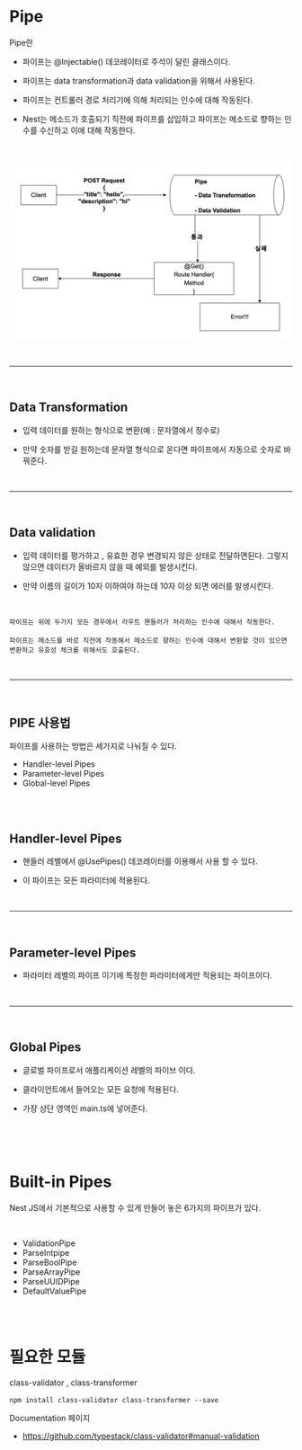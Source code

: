 # Pipe

Pipe란

- 파이프는 @Injectable() 데코레이터로 주석이 달린 클래스이다.

- 파이프는 data transformation과 data validation을 위해서 사용된다.

- 파이프는 컨트롤러 경로 처리기에 의해 처리되는 인수에 대해 작동된다.

- Nest는 메소드가 호출되기 직전에 파이프를 삽입하고 파이프는 메소드로 향하는 인수를 수신하고 이에 대해 작동한다.

<br>

![pipe](./img/pipe구조.png)

<br>

*** 

<br>

## Data Transformation

- 입력 데이터를 원하는 형식으로 변환(예  : 문자열에서 정수로)

- 만약 숫자를 받길 원하는데 문자열 형식으로 온다면 파이프에서 자동으로 숫자로 바꿔준다.

<br>

***

<br>

## Data validation

- 입력 데이터를 평가하고 , 유효한 경우 변경되지 않은 상태로 전달하면된다. 그렇지 않으면 데이터가 올바르지 않을 때 예외를 발생시킨다.

- 만약 이름의 길이가 10자 이하여야 하는데 10자 이상 되면 에러를 발생시킨다.


<br>

    파이프는 위에 두가지 모든 경우에서 라우트 핸들러가 처리하는 인수에 대해서 작동한다.

    파이프는 메소드를 바로 직전에 작동해서 메소드로 향하는 인수에 대해서 변환할 것이 있으면 변환하고 유효성 체크를 위해서도 호출된다.

<br>

***

<br>

## PIPE 사용법 

파이프를 사용하는 방법은 세가지로 나눠질 수 있다. 

- Handler-level Pipes
- Parameter-level Pipes
- Global-level Pipes


<br>

<br>

## Handler-level Pipes

- 핸들러 레벨에서 @UsePipes() 데코레이터를 이용해서 사용 할 수 있다.

- 이 파이프는 모든 파라미터에 적용된다.


<br>

***

<br>

## Parameter-level Pipes

- 파라미터 레벨의 파이프 이기에 특정한 파라미터에게만 적용되는 파이프이다.

<br>

***

<br>

## Global Pipes

- 글로벌 파이프로서 애플리케이션 레벨의 파이브 이다.

- 클라이언트에서 들어오는 모든 요청에 적용된다.

- 가장 상단 영역인 main.ts에 넣어준다.

<br>

<br>

<br>

# Built-in Pipes

Nest JS에서 기본적으로 사용할 수 있게 만들어 놓은 6가지의 파이프가 있다.

<br>

- ValidationPipe
- ParseIntpipe
- ParseBoolPipe
- ParseArrayPipe
- ParseUUIDPipe
- DefaultValuePipe


<br>

<br>


# 필요한 모듈

class-validator , class-transformer

    npm install class-validator class-transformer --save

Documentation 페이지
- https://github.com/typestack/class-validator#manual-validation